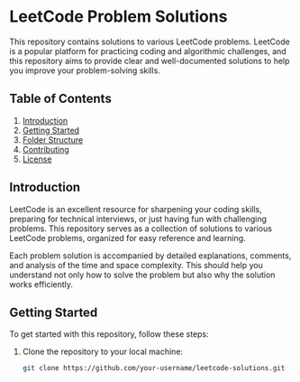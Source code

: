 # LeetCode Problem Solutions

This repository contains solutions to various LeetCode problems. LeetCode is a popular platform for practicing coding and algorithmic challenges, and this repository aims to provide clear and well-documented solutions to help you improve your problem-solving skills.

## Table of Contents

1. [Introduction](#introduction)
2. [Getting Started](#getting-started)
3. [Folder Structure](#folder-structure)
4. [Contributing](#contributing)
5. [License](#license)

## Introduction

LeetCode is an excellent resource for sharpening your coding skills, preparing for technical interviews, or just having fun with challenging problems. This repository serves as a collection of solutions to various LeetCode problems, organized for easy reference and learning.

Each problem solution is accompanied by detailed explanations, comments, and analysis of the time and space complexity. This should help you understand not only how to solve the problem but also why the solution works efficiently.

## Getting Started

To get started with this repository, follow these steps:

1. Clone the repository to your local machine:

   ```bash
   git clone https://github.com/your-username/leetcode-solutions.git
